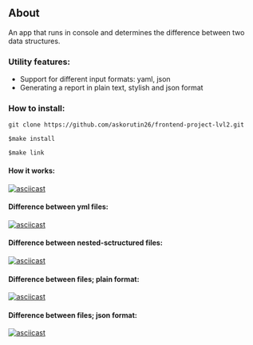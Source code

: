 ## About 
An app that runs in console and determines the difference between two data structures.
### Utility features:

* Support for different input formats: yaml, json
* Generating a report in plain text, stylish and json format

### How to install:
`git clone https://github.com/askorutin26/frontend-project-lvl2.git`

`$make install`

`$make link`


#### How it works:
[![asciicast](https://asciinema.org/a/424579.svg)](https://asciinema.org/a/424579)

#### Difference between yml files:
[![asciicast](https://asciinema.org/a/433690.svg)](https://asciinema.org/a/433690)

#### Difference between nested-sctructured files:
[![asciicast](https://asciinema.org/a/433692.svg)](https://asciinema.org/a/433692)

#### Difference between files; plain format:
[![asciicast](https://asciinema.org/a/433693.svg)](https://asciinema.org/a/433693)

#### Difference between files; json format:
[![asciicast](https://asciinema.org/a/433694.svg)](https://asciinema.org/a/433694)




